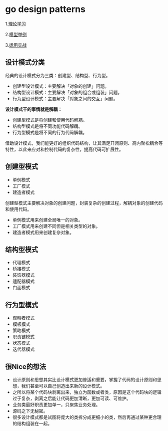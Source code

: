 # go design patterns

1.[理论学习](https://refactoring.guru/design-patterns)

2.[模型举例](https://golangbyexample.com/all-design-patterns-golang/)

3.[运用实战](https://time.geekbang.org/column/intro/100039001)

## 设计模式分类

经典的设计模式分为三类：创建型、结构型、行为型。

- 创建型设计模式：主要解决「对象的创建」问题。
- 结构型设计模式：主要解决「对象的组合或组装」问题。
- 行为型设计模式：主要解决「对象之间的交互」问题。

**设计模式干的事情就是解耦：**

- 创建型模式是将创建和使用代码解耦。
- 结构型模式是将不同功能代码解耦。
- 行为型模式是将不同的行为代码解耦。

借助设计模式，我们能更好的组织代码结构，让其满足开闭原则、高内聚松耦合等特性，以此来应对和控制代码的复杂性，提高代码可扩展性。

## 创建型模式

- 单例模式
- 工厂模式
- 建造者模式

创建型模式主要解决对象的创建问题，封装复杂的创建过程，解耦对象的创建代码和使用代码。

- 单例模式用来创建全局唯一的对象。
- 工厂模式用来创建不同但是相关类型的对象。
- 建造者模式用来创建复杂对象。

## 结构型模式

- 代理模式
- 桥接模式
- 装饰器模式
- 适配器模式
- 门面模式

## 行为型模式

- 观察者模式
- 模板模式
- 策略模式
- 职责链模式
- 状态模式
- 迭代器模式

## 很Nice的想法

- 设计原则和思想其实比设计模式更加普适和重要，掌握了代码的设计原则和思想，我们甚至可以自己创造出来新的设计模式。
- 之所以将某个代码块剥离出来，独立为函数或者类，原因是这个代码块的逻辑过于复杂，剥离之后能让代码更加清晰，更加可读、可维护。
- 业务类最好职责更加单一，只聚焦业务处理。
- 源码之下无秘密。
- 很多设计模式都是试图将庞大的类拆分成更细小的类，然后再通过某种更合理的结构组装在一起。